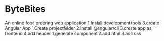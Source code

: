 # ByteBites
An online food ordering web application
1.Install development tools
3.create Angular App
    1.Create projectfolder
    2.Install @angular/cli
    3.create app as frontend
4.add header
    1.generate component
    2.add html
    3.add css    